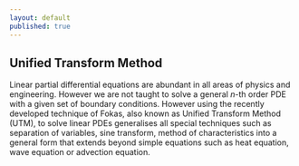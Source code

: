 ```yaml
---
layout: default
published: true
---
```

## [](#header-2) Unified Transform Method

Linear partial differential equations are abundant in all areas of physics and engineering. However we are not taught to solve a general _n_-th order PDE with a given set of boundary conditions. However using the recently developed technique of Fokas, also known as Unified Transform Method (UTM), to solve linear PDEs generalises all special techniques such as separation of variables, sine transform, method of characteristics into a general form that extends beyond simple equations such as heat equation, wave equation or advection equation.